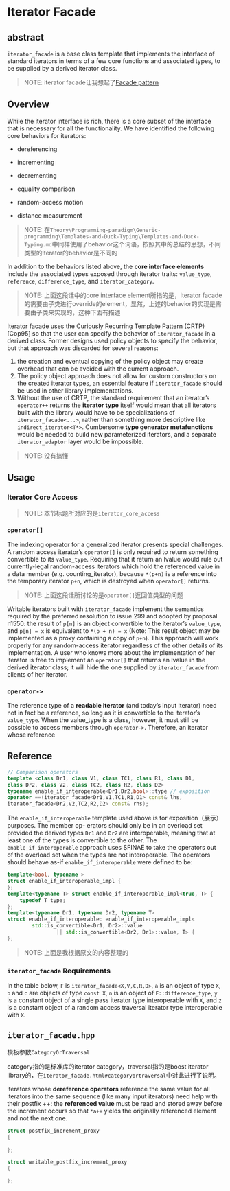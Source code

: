 # Iterator Facade

## abstract

`iterator_facade` is a base class template that implements the interface of standard iterators in terms of a few core functions and associated types, to be supplied by a derived iterator class.

> NOTE: iterator facade让我想起了[Facade pattern](https://en.wikipedia.org/wiki/Facade_pattern)

## Overview

While the iterator interface is rich, there is a core subset of the interface that is necessary for all the
functionality. We have identified the following core behaviors for iterators:

- dereferencing

- incrementing

- decrementing

- equality comparison

- random-access motion

- distance measurement

> NOTE: 在`Theory\Programming-paradigm\Generic-programming\Templates-and-Duck-Typing\Templates-and-Duck-Typing.md`中同样使用了behavior这个词语，按照其中的总结的思想，不同类型的iterator的behavior是不同的

In addition to the behaviors listed above, the **core interface elements** include the associated types
exposed through iterator traits: `value_type`, `reference`, `difference_type`, and `iterator_category`.

> NOTE: 上面这段话中的core interface element所指的是，Iterator facade的需要由子类进行override的element，显然，上述的behavior的实现是需要由子类来实现的，这种下面有描述



Iterator facade uses the Curiously Recurring Template Pattern (CRTP) [Cop95] so that the user can specify the behavior of `iterator_facade` in a derived class. Former designs used policy objects to specify the behavior, but that approach was discarded for several reasons:

1. the creation and eventual copying of the policy object may create overhead that can be avoided with the current approach.
2. The policy object approach does not allow for custom constructors on the created iterator types, an essential feature if `iterator_facade` should be used in other library implementations.
3. Without the use of CRTP, the standard requirement that an iterator’s `operator++` returns the **iterator type** itself would mean that all iterators built with the library would have to be specializations of `iterator_facade<...>`, rather than something more descriptive like `indirect_iterator<T*>`. Cumbersome **type generator metafunctions** would be needed to build new parameterized iterators, and a separate `iterator_adaptor` layer would be impossible.

> NOTE: 没有搞懂

## Usage



### Iterator Core Access

> NOTE: 本节标题所对应的是`iterator_core_access`



### `operator[]`

The indexing operator for a generalized iterator presents special challenges. A random access iterator’s `operator[]` is only required to return something convertible to its `value_type`. Requiring that it return an lvalue would rule out currently-legal random-access iterators which hold the referenced value in a data member (e.g. counting_iterator), because `*(p+n)` is a reference into the temporary iterator `p+n`, which is destroyed when `operator[]` returns.

> NOTE: 上面这段话所讨论的是`operator[]`返回值类型的问题

Writable iterators built with `iterator_facade` implement the semantics required by the preferred resolution to issue 299 and adopted by proposal n1550: the result of `p[n]` is an object convertible to the iterator’s `value_type`, and `p[n] = x` is equivalent to `*(p + n) = x` (Note: This result object may be implemented as a proxy containing a copy of `p+n`). This approach will work properly for any random-access iterator regardless of the other details of its implementation. A user who knows more about the implementation of her iterator is free to implement an `operator[]` that returns an lvalue in the derived iterator class; it will hide the one supplied by `iterator_facade` from clients of her iterator.



### `operator->`

The reference type of a **readable iterator** (and today’s input iterator) need not in fact be a reference, so long as it is convertible to the iterator’s `value_type`. When the value_type is a class, however, it must still be possible to access members through `operator->`. Therefore, an iterator whose reference



## Reference



```c++
// Comparison operators
template <class Dr1, class V1, class TC1, class R1, class D1,
class Dr2, class V2, class TC2, class R2, class D2>
typename enable_if_interoperable<Dr1,Dr2,bool>::type // exposition
operator ==(iterator_facade<Dr1,V1,TC1,R1,D1> const& lhs,
iterator_facade<Dr2,V2,TC2,R2,D2> const& rhs);
```



The `enable_if_interoperable` template used above is for exposition（展示） purposes. The member op-
erators should only be in an overload set provided the derived types `Dr1` and `Dr2` are interoperable,
meaning that at least one of the types is convertible to the other. The `enable_if_interoperable` approach uses SFINAE to take the operators out of the overload set when the types are not interoperable.
The operators should behave as-if `enable_if_interoperable` were defined to be:

```c++
template<bool, typename >
struct enable_if_interoperable_impl {
};
template<typename T> struct enable_if_interoperable_impl<true, T> {
	typedef T type;
};
template<typename Dr1, typename Dr2, typename T>
struct enable_if_interoperable: enable_if_interoperable_impl<
		std::is_convertible<Dr1, Dr2>::value
				|| std::is_convertible<Dr2, Dr1>::value, T> {
};
```

> NOTE: 上面是我根据原文的内容整理的

### `iterator_facade` Requirements

In the table below, `F` is `iterator_facade<X,V,C,R,D>`, `a` is an object of type `X`, `b` and `c` are objects of type `const X`, `n` is an object of `F::difference_type`, `y` is a constant object of a single pass iterator type
interoperable with `X`, and `z` is a constant object of a random access traversal iterator type interoperable
with `X`.





## `iterator_facade.hpp`

模板参数`CategoryOrTraversal`

category指的是标准库的iterator category，traversal指的是boost iterator library的，在`iterator_facade.html#categoryortraversal`中对此进行了说明。



iterators whose **dereference operators** reference the same value for all iterators into the same sequence (like many input     iterators) need help with their postfix ++: the **referenced value** must be read and stored away before the increment occurs so that `*a++` yields the originally referenced element and not the next one.

```C++
struct postfix_increment_proxy
{
    
};
```





```c++
struct writable_postfix_increment_proxy
{

};
```


